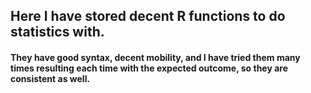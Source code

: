 ## Here I have stored decent R functions to do statistics with.
#### They have good syntax, decent mobility, and I have tried them many times resulting each time with the expected outcome, so they are consistent as well. 

